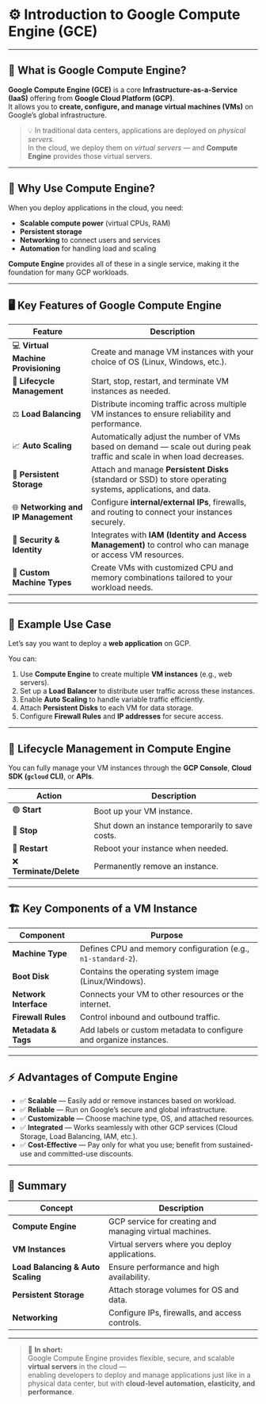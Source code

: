 # ⚙️ Introduction to Google Compute Engine (GCE)

---

## 🚀 What is Google Compute Engine?

**Google Compute Engine (GCE)** is a core **Infrastructure-as-a-Service (IaaS)** offering from **Google Cloud Platform (GCP)**.  
It allows you to **create, configure, and manage virtual machines (VMs)** on Google’s global infrastructure.

> 💡 In traditional data centers, applications are deployed on *physical servers*.  
> In the cloud, we deploy them on *virtual servers* — and **Compute Engine** provides those virtual servers.

---

## 🧩 Why Use Compute Engine?

When you deploy applications in the cloud, you need:
- **Scalable compute power** (virtual CPUs, RAM)
- **Persistent storage**
- **Networking** to connect users and services
- **Automation** for handling load and scaling

**Compute Engine** provides all of these in a single service, making it the foundation for many GCP workloads.

---

## 🖥️ Key Features of Google Compute Engine

| Feature | Description |
|----------|-------------|
| 💻 **Virtual Machine Provisioning** | Create and manage VM instances with your choice of OS (Linux, Windows, etc.). |
| 🔄 **Lifecycle Management** | Start, stop, restart, and terminate VM instances as needed. |
| ⚖️ **Load Balancing** | Distribute incoming traffic across multiple VM instances to ensure reliability and performance. |
| 📈 **Auto Scaling** | Automatically adjust the number of VMs based on demand — scale out during peak traffic and scale in when load decreases. |
| 💾 **Persistent Storage** | Attach and manage **Persistent Disks** (standard or SSD) to store operating systems, applications, and data. |
| 🌐 **Networking and IP Management** | Configure **internal/external IPs**, firewalls, and routing to connect your instances securely. |
| 🔐 **Security & Identity** | Integrates with **IAM (Identity and Access Management)** to control who can manage or access VM resources. |
| 🧠 **Custom Machine Types** | Create VMs with customized CPU and memory combinations tailored to your workload needs. |

---

## 🧱 Example Use Case

Let’s say you want to deploy a **web application** on GCP.

You can:
1. Use **Compute Engine** to create multiple **VM instances** (e.g., web servers).  
2. Set up a **Load Balancer** to distribute user traffic across these instances.  
3. Enable **Auto Scaling** to handle variable traffic efficiently.  
4. Attach **Persistent Disks** to each VM for data storage.  
5. Configure **Firewall Rules** and **IP addresses** for secure access.

---

## 🔧 Lifecycle Management in Compute Engine

You can fully manage your VM instances through the **GCP Console**, **Cloud SDK (`gcloud` CLI)**, or **APIs**.

| Action | Description |
|---------|-------------|
| 🟢 **Start** | Boot up your VM instance. |
| 🔴 **Stop** | Shut down an instance temporarily to save costs. |
| 🔁 **Restart** | Reboot your instance when needed. |
| ❌ **Terminate/Delete** | Permanently remove an instance. |

---

## 🏗️ Key Components of a VM Instance

| Component | Purpose |
|------------|----------|
| **Machine Type** | Defines CPU and memory configuration (e.g., `n1-standard-2`). |
| **Boot Disk** | Contains the operating system image (Linux/Windows). |
| **Network Interface** | Connects your VM to other resources or the internet. |
| **Firewall Rules** | Control inbound and outbound traffic. |
| **Metadata & Tags** | Add labels or custom metadata to configure and organize instances. |

---

## ⚡ Advantages of Compute Engine

- ✅ **Scalable** — Easily add or remove instances based on workload.
- ✅ **Reliable** — Run on Google’s secure and global infrastructure.
- ✅ **Customizable** — Choose machine type, OS, and attached resources.
- ✅ **Integrated** — Works seamlessly with other GCP services (Cloud Storage, Load Balancing, IAM, etc.).
- ✅ **Cost-Effective** — Pay only for what you use; benefit from sustained-use and committed-use discounts.

---

## 🧠 Summary

| Concept | Description |
|----------|-------------|
| **Compute Engine** | GCP service for creating and managing virtual machines. |
| **VM Instances** | Virtual servers where you deploy applications. |
| **Load Balancing & Auto Scaling** | Ensure performance and high availability. |
| **Persistent Storage** | Attach storage volumes for OS and data. |
| **Networking** | Configure IPs, firewalls, and access controls. |

---

> 💬 **In short:**  
> Google Compute Engine provides flexible, secure, and scalable **virtual servers** in the cloud —  
> enabling developers to deploy and manage applications just like in a physical data center, but with **cloud-level automation, elasticity, and performance**.

